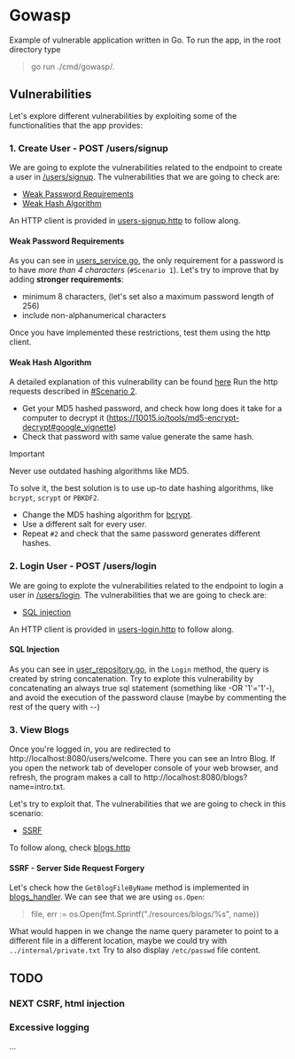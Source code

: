 # Gowasp

Example of vulnerable application written in Go.
To run the app, in the root directory type

> go run ./cmd/gowasp/.

## Vulnerabilities

Let's explore different vulnerabilities by exploiting some of the functionalities that the app provides:

### 1. Create User - POST /users/signup

We are going to explote the vulnerabilities related to the endpoint to create a user in [/users/signup](http://localhost:8080/users/signup).
The vulnerabilities that we are going to check are:
+ [Weak Password Requirements](https://cwe.mitre.org/data/definitions/521.html)
+ [Weak Hash Algorithm](https://cwe.mitre.org/data/definitions/328.html)

An HTTP client is provided in [users-signup.http](./tools/users-signup.http) to follow along.

#### Weak Password Requirements

As you can see in [users_service.go](./internal/services/user_service.go), the only requirement for a password is to have *more than 4 characters* (`#Scenario 1`).
Let's try to improve that by adding **stronger requirements**:
+ minimum 8 characters, (let's set also a maximum password length of 256)
+ include non-alphanumerical characters

Once you have implemented these restrictions, test them using the http client.

#### Weak Hash Algorithm

A detailed explanation of this vulnerability can be found [here](https://knowledge-base.secureflag.com/vulnerabilities/broken_cryptography/weak_hashing_algorithm_vulnerability.html)
Run the http requests described in [#Scenario 2](./tools/users-signup.http). 
+ Get your MD5 hashed password, and check how long does it take for a computer to decrypt it (https://10015.io/tools/md5-encrypt-decrypt#google_vignette) 
+ Check that password with same value generate the same hash.

> [!IMPORTANT]  
> Never use outdated hashing algorithms like MD5.

To solve it, the best solution is to use up-to date hashing algorithms, like `bcrypt`, `scrypt` or `PBKDF2`.
+ Change the MD5 hashing algorithm for [bcrypt](https://pkg.go.dev/golang.org/x/crypto/bcrypt).
+ Use a different salt for every user.
+ Repeat `#2` and check that the same password generates different hashes.

### 2. Login User - POST /users/login

We are going to explote the vulnerabilities related to the endpoint to login a user in [/users/login](http://localhost:8080/users/login).
The vulnerabilities that we are going to check are:

+ [SQL injection](https://owasp.org/www-community/attacks/SQL_Injection)

An HTTP client is provided in [users-login.http](./tools/users-login.http) to follow along.

#### SQL Injection

As you can see in [user_repository.go](./internal/repositories/user_repository.go), in the `Login` method, the query is created by string concatenation.
Try to explote this vulnerability by concatenating an always true sql statement (something like -OR '1'='1'-), and avoid the execution of the password clause (maybe by commenting the rest of the query with --)

### 3. View Blogs

Once you're logged in, you are redirected to http://localhost:8080/users/welcome. There you can see an Intro Blog. 
If you open the network tab of developer console of your web browser, and refresh, the program makes a call to http://localhost:8080/blogs?name=intro.txt.

Let's try to exploit that. The vulnerabilities that we are going to check in this scenario:

+ [SSRF](https://owasp.org/Top10/A10_2021-Server-Side_Request_Forgery_%28SSRF%29/)

To follow along, check [blogs.http](./tools/blogs.http)

#### SSRF - Server Side Request Forgery

Let's check how the `GetBlogFileByName` method is implemented in [blogs_handler](/internal/handlers/blogs_handler.go).
We can see that we are using `os.Open`:
> file, err := os.Open(fmt.Sprintf("./resources/blogs/%s", name))

What would happen in we change the name query parameter to point to a different file in a different location, maybe we could try with `../internal/private.txt`
Try to also display `/etc/passwd` file content.

## TODO

### NEXT CSRF, html injection

### Excessive logging
...
